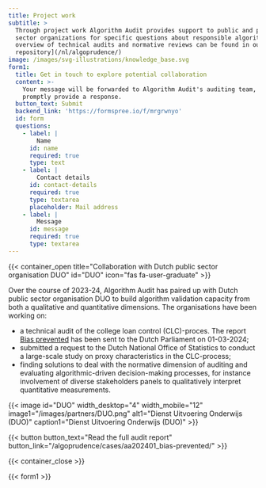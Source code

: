 ```yaml
---
title: Project work
subtitle: >
  Through project work Algorithm Audit provides support to public and private
  sector organizations for specific questions about responsible algorithms. An
  overview of technical audits and normative reviews can be found in our [case
  repository](/nl/algoprudence/)
image: /images/svg-illustrations/knowledge_base.svg
form1:
  title: Get in touch to explore potential collaboration
  content: >-
    Your message will be forwarded to Algorithm Audit's auditing team, who will
    promptly provide a response.
  button_text: Submit
  backend_link: 'https://formspree.io/f/mrgrwnyo'
  id: form
  questions:
    - label: |
        Name
      id: name
      required: true
      type: text
    - label: |
        Contact details
      id: contact-details
      required: true
      type: textarea
      placeholder: Mail address
    - label: |
        Message
      id: message
      required: true
      type: textarea
---
```


{{< container_open title="Collaboration with Dutch public sector organisation DUO" id="DUO" icon="fas fa-user-graduate" >}}

Over the course of 2023-24, Algorithm Audit has paired up with Dutch public sector organisation DUO to build algorithm validation capacity from both a qualitative and quantitative dimensions. The organisations have been working on:

* a technical audit of the college loan control (CLC)-proces. The report [Bias prevented](/algoprudence/cases/aa202401_bias-prevented/) has been sent to the Dutch Parliament on 01-03-2024;
* submitted a request to the Dutch National Office of Statistics to conduct a large-scale study on proxy characteristics in the CLC-process;
* finding solutions to deal with the normative dimension of auditing and evaluating algorithmic-driven decision-making processes, for instance involvement of diverse stakeholders panels to qualitatively interpret quantitative measurements.

{{< image id="DUO" width_desktop="4" width_mobile="12" image1="/images/partners/DUO.png" alt1="Dienst Uitvoering Onderwijs (DUO)" caption1="Dienst Uitvoering Onderwijs (DUO)" >}}

{{< button button_text="Read the full audit report" button_link="/algoprudence/cases/aa202401_bias-prevented/" >}}

{{< container_close >}}

{{< form1 >}}
